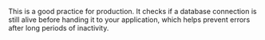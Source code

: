 This is a good practice for production. It checks if a database connection is still alive before handing it to your application, which helps prevent errors after long periods of inactivity.